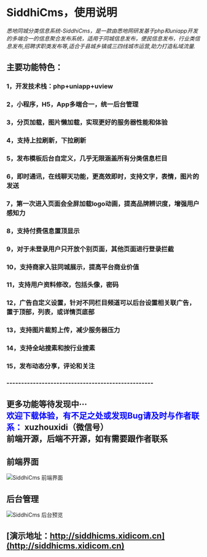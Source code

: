 # SiddhiCms，使用说明
 _悉地同城分类信息系统-SiddhiCms，是一款由悉地网研发基于php和uniapp开发的多端合一的信息聚合发布系统，适用于同城信息发布，便民信息发布，行业类信息发布,招聘求职类发布等,适合于县城乡镇或三四线城市运营,助力打造私域流量._

## 主要功能特色：

### 1，开发技术栈：php+uniapp+uview  
### 2，小程序，H5，App多端合一，统一后台管理
### 3，分页加载，图片懒加载，实现更好的服务器性能和体验
### 4，支持上拉刷新，下拉刷新
### 5，发布模板后台自定义，几乎无限涵盖所有分类信息栏目
### 6，即时通讯，在线聊天功能，更高效即时，支持文字，表情，图片的发送
### 7，第一次进入页面会全屏加载logo动画，提高品牌辨识度，增强用户感知力
### 8，支持付费信息置顶显示
### 9，对于未登录用户只开放个别页面，其他页面进行登录拦截
### 10，支持商家入驻同城展示，提高平台商业价值
### 11，支持用户资料修改，包括头像，密码
### 12，广告自定义设置，针对不同栏目频道可以后台设置相关联广告，置于顶部，列表，或详情页底部
### 13，支持图片裁剪上传，减少服务器压力
### 14，支持全站搜素和按行业搜素  
### 15，发布动态分享，评论和关注
  

### --------------------------------------------------
**更多功能等待发现中···**<br>
<font color="blue">欢迎下载体验，有不足之处或发现Bug请及时与作者联系：</font>
xuzhouxidi（微信号）<br>
前端开源，后端不开源，如有需要跟作者联系
--------------------------------------------------

## 前端界面
![SiddhiCms 前端界面](http://siddhicms.xidicom.cn/template/cover.png)
## 后台管理
![SiddhiCms 后台预览](http://siddhicms.xidicom.cn/template/bg.png)
## [演示地址：http://siddhicms.xidicom.cn](http://siddhicms.xidicom.cn)